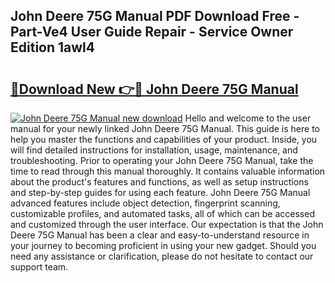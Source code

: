 ## John Deere 75G Manual PDF Download Free - Part-Ve4 User Guide Repair - Service Owner Edition 1awl4

# <h2><a href="http://bc9100.oget.top/?id=John+Deere+75G+Manual">🔗Download New 👉🔴 John Deere 75G Manual</a></h2>

[![John Deere 75G Manual new download](https://i.imgur.com/5g1atiW.png)](http://bc9100.oget.top/?id=John+Deere+75G+Manual)
Hello and welcome to the user manual for your newly linked John Deere 75G Manual. This guide is here to help you master the functions and capabilities of your product. Inside, you will find detailed instructions for installation, usage, maintenance, and troubleshooting. Prior to operating your John Deere 75G Manual, take the time to read through this manual thoroughly. It contains valuable information about the product's features and functions, as well as setup instructions and step-by-step guides for using each feature. John Deere 75G Manual advanced features include object detection, fingerprint scanning, customizable profiles, and automated tasks, all of which can be accessed and customized through the user interface. Our expectation is that the John Deere 75G Manual has been a clear and easy-to-understand resource in your journey to becoming proficient in using your new gadget. Should you need any assistance or clarification, please do not hesitate to contact our support team.
